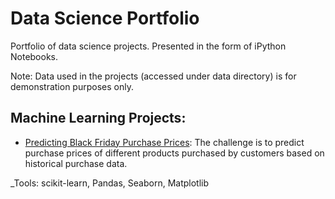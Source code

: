 # Data Science Portfolio
Portfolio of data science projects.
Presented in the form of iPython Notebooks.

Note: Data used in the projects (accessed under data directory) is for demonstration purposes only.

## Machine Learning Projects:
- [Predicting Black Friday Purchase Prices](https://github.com/ubaidullahbutt/portfolio/blob/master/black_friday/black_friday.ipynb): The challenge is to predict purchase prices of different products purchased by customers based on historical purchase data.

_Tools: scikit-learn, Pandas, Seaborn, Matplotlib 
